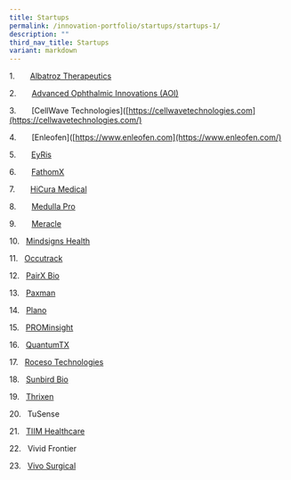 ```yaml
---
title: Startups
permalink: /innovation-portfolio/startups/startups-1/
description: ""
third_nav_title: Startups
variant: markdown
---
```

[](https://www.albatroztherapeutics.com/)

1.       [Albatroz Therapeutics](https://www.albatroztherapeutics.com/)

2.       [Advanced Ophthalmic Innovations (AOI)](https://aoi.sg/)

3.       [CellWave Technologies]([https://cellwavetechnologies.com](https://cellwavetechnologies.com/)

4.       [Enleofen]([https://www.enleofen.com](https://www.enleofen.com/)

5.       [EyRis](https://eyris.io/)

6.       [FathomX](https://www.fathomx.co/)

7.       [HiCura Medical](https://hicuramedical.com/)

8.       [Medulla Pro](https://www.medullapro.com.sg/)

9.       [Meracle](https://www.meraclehealth.com/about-us/)

10.   [Mindsigns Health](https://www.mindsignshealth.com/)

11.   [Occutrack](https://occutrack.com.sg/)

12.   [PairX Bio](https://www.pairxbio.com/)

13.   [Paxman](https://paxmanscalpcooling.com/)

14.   [Plano](https://plano.co/about/)

15.   [PROMinsight](https://prominsight.com/)

16.   [QuantumTX](https://www.quantumtx.com/)

17.   [Roceso Technologies](https://www.roceso.com/)

18.   [Sunbird Bio](https://www.sunbirdbio.com/)

19.   [Thrixen](https://www.thrixen.com/)

20.   TuSense

21.   [TIIM Healthcare](https://tiimhealthcare.com/)

22.   Vivid Frontier

23.   [Vivo Surgical](https://www.vivo-surgical.com/)